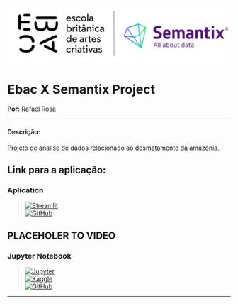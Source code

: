 [![](https://raw.githubusercontent.com/raafarosa/Ebac-Semantix/main/utilities/Logos_colab.png)](https://github.com/raafarosa/Ebac_Data_Scientist_General)
---

# Ebac X Semantix Project

**Por:** [Rafael Rosa](https://www.linkedin.com/in/rafael-rosa-alves/)<br>

---

#### **Descrição:**
Projeto de analise de dados relacionado ao desmatamento da amazônia.

## Link para a aplicação:

### Aplication

> [![Streamlit](https://img.shields.io/badge/Streamlit-FF4B4B?logo=Streamlit&logoColor=white)](https://ebac-x-semantix-project.streamlit.app/) <br>
> [![GitHub](https://img.shields.io/github/directory-file-count/raafarosa/Ebac_Data_Scientist_General/Module_19_-_Streamlit2%2FPractice_1?type=dir&style=flat-square&logo=Github)](https://github.com/raafarosa/Ebac-Semantix/blob/main/MainPageSemantix.py)

PLACEHOLER TO VIDEO
---

### Jupyter Notebook

  > [![Jupyter](https://img.shields.io/badge/Jupyter-F37626.svg?&logo=Jupyter&logoColor=white)](https://github.com/raafarosa/Ebac-Semantix/blob/main/ebac-x-semantix-project.ipynb) <br>
> [![Kaggle](https://kaggle.com/static/images/open-in-kaggle.svg)](https://www.kaggle.com/code/raafarosa/ebac-x-semantix-project)<br>
> [![GitHub](https://img.shields.io/github/directory-file-count/raafarosa/Ebac_Data_Scientist_General/Module_19_-_Streamlit2%2FPractice_1?type=dir&style=flat-square&logo=Github)](https://github.com/raafarosa/Ebac-Semantix/blob/main/ebac-x-semantix-project.ipynb)<br>



---